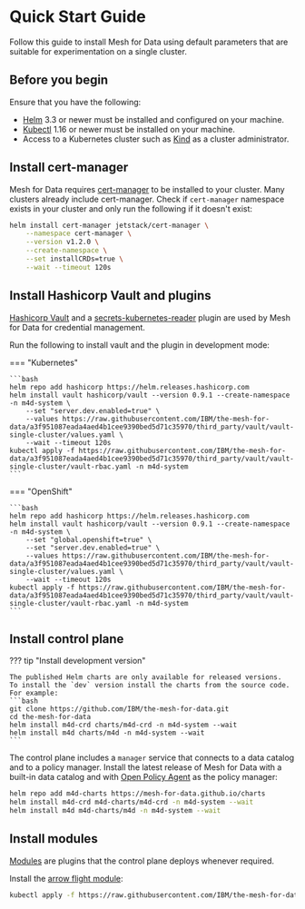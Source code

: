 # Quick Start Guide

Follow this guide to install Mesh for Data using default parameters that are suitable for experimentation on a single cluster.

<!-- For a full installation refer to the [full installation guide](./setup/install) instead. -->

## Before you begin

Ensure that you have the following:

- [Helm](https://helm.sh/) 3.3 or newer must be installed and configured on your machine.
- [Kubectl](https://kubernetes.io/docs/tasks/tools/install-kubectl/) 1.16 or newer must be installed on your machine.
- Access to a Kubernetes cluster such as [Kind](http://kind.sigs.k8s.io/) as a cluster administrator.

## Install cert-manager

Mesh for Data requires [cert-manager](https://cert-manager.io) to be installed to your cluster. 
Many clusters already include cert-manager. Check if `cert-manager` namespace exists in your cluster and only run the following if it doesn't exist:

```bash
helm install cert-manager jetstack/cert-manager \
    --namespace cert-manager \
    --version v1.2.0 \
    --create-namespace \
    --set installCRDs=true \
    --wait --timeout 120s
``` 

## Install Hashicorp Vault and plugins

[Hashicorp Vault](https://www.vaultproject.io/) and a [secrets-kubernetes-reader](https://github.com/mesh-for-data/vault-plugin-secrets-kubernetes-reader) plugin are used by Mesh for Data for credential management.

Run the following to install vault and the plugin in development mode:

=== "Kubernetes" 

    ```bash
    helm repo add hashicorp https://helm.releases.hashicorp.com
    helm install vault hashicorp/vault --version 0.9.1 --create-namespace -n m4d-system \
        --set "server.dev.enabled=true" \
        --values https://raw.githubusercontent.com/IBM/the-mesh-for-data/a3f951087eada4aed4b1cee9390bed5d71c35970/third_party/vault/vault-single-cluster/values.yaml \
        --wait --timeout 120s
    kubectl apply -f https://raw.githubusercontent.com/IBM/the-mesh-for-data/a3f951087eada4aed4b1cee9390bed5d71c35970/third_party/vault/vault-single-cluster/vault-rbac.yaml -n m4d-system
    ```

=== "OpenShift"

    ```bash
    helm repo add hashicorp https://helm.releases.hashicorp.com
    helm install vault hashicorp/vault --version 0.9.1 --create-namespace -n m4d-system \
        --set "global.openshift=true" \
        --set "server.dev.enabled=true" \
        --values https://raw.githubusercontent.com/IBM/the-mesh-for-data/a3f951087eada4aed4b1cee9390bed5d71c35970/third_party/vault/vault-single-cluster/values.yaml \
        --wait --timeout 120s
    kubectl apply -f https://raw.githubusercontent.com/IBM/the-mesh-for-data/a3f951087eada4aed4b1cee9390bed5d71c35970/third_party/vault/vault-single-cluster/vault-rbac.yaml -n m4d-system
    ```

## Install control plane

??? tip "Install development version"

    The published Helm charts are only available for released versions. 
    To install the `dev` version install the charts from the source code.
    For example:
    ```bash
    git clone https://github.com/IBM/the-mesh-for-data.git
    cd the-mesh-for-data
    helm install m4d-crd charts/m4d-crd -n m4d-system --wait
    helm install m4d charts/m4d -n m4d-system --wait
    ```

The control plane includes a `manager` service that connects to a data catalog and to a policy manager. 
Install the latest release of Mesh for Data with a built-in data catalog and with [Open Policy Agent](https://www.openpolicyagent.org) as the policy manager:

```bash
helm repo add m4d-charts https://mesh-for-data.github.io/charts
helm install m4d-crd m4d-charts/m4d-crd -n m4d-system --wait
helm install m4d m4d-charts/m4d -n m4d-system --wait
```


## Install modules

[Modules](../concepts/modules.md) are plugins that the control plane deploys whenever required. 

Install the [arrow flight module](https://github.com/ibm/the-mesh-for-data-flight-module):

```bash
kubectl apply -f https://raw.githubusercontent.com/IBM/the-mesh-for-data-flight-module/master/module.yaml -n m4d-system
```
